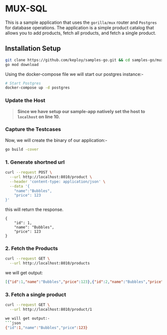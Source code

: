 # MUX-SQL

This is a sample application that uses the `gorilla/mux` router and `Postgres` for database operations. The application is a simple product catalog that allows you to add products, fetch all products, and fetch a single product. 

## Installation Setup

```bash
git clone https://github.com/keploy/samples-go.git && cd samples-go/mux-sql
go mod download
```

Using the docker-compose file we will start our postgres instance:-

```bash
# Start Postgres
docker-compose up -d postgres
```

### Update the Host

> **Since we have setup our sample-app natively set the host to `localhost` on line 10.**

### Capture the Testcases

Now, we will create the binary of our application:-

```zsh
go build -cover
```

### 1. Generate shortned url

```bash
curl --request POST \
  --url http://localhost:8010/product \
  --header 'content-type: application/json' \
  --data '{
    "name":"Bubbles", 
    "price": 123
}'
```
this will return the response. 
```
{
    "id": 1,
    "name": "Bubbles",
    "price": 123
}
```

### 2. Fetch the Products
```bash
curl --request GET \
  --url http://localhost:8010/products
```

we will get output:

```json
[{"id":1,"name":"Bubbles","price":123},{"id":2,"name":"Bubbles","price":123}]
```

### 3. Fetch a single product

```sh
curl --request GET \
  --url http://localhost:8010/product/1

we will get output:-
```json
{"id":1,"name":"Bubbles","price":123}
```